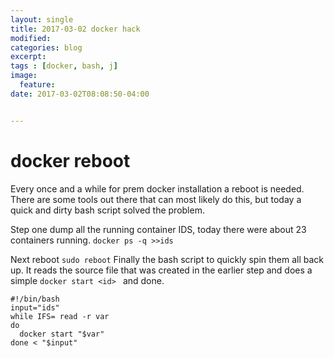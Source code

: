 ```yaml
---
layout: single
title: 2017-03-02 docker hack
modified:
categories: blog
excerpt:
tags : [docker, bash, j]
image:
  feature:
date: 2017-03-02T08:08:50-04:00


---
```

# docker reboot
Every once and a while for prem docker installation a reboot is needed.  There are some tools out there that can most likely do this, but today a quick and dirty bash script solved the problem.

Step one dump all the running container IDS, today there were about 23 containers running.
`docker ps -q >>ids`

Next reboot `sudo reboot` 
Finally the bash script to quickly spin them all back up. It reads the source file that was created in the earlier step and does a simple `docker start <id> `  and done.

```
#!/bin/bash
input="ids"
while IFS= read -r var
do
  docker start "$var"
done < "$input"
```
